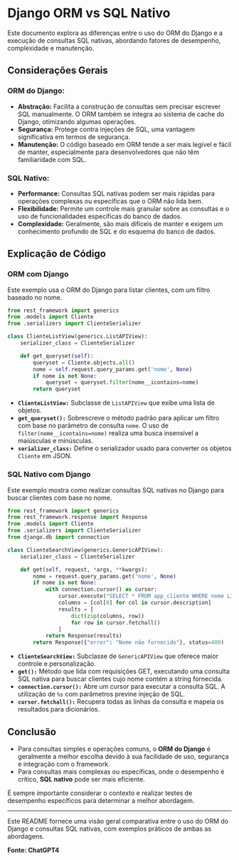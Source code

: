 # Django ORM vs SQL Nativo

Este documento explora as diferenças entre o uso do ORM do Django e a execução de consultas SQL nativas, abordando fatores de desempenho, complexidade e manutenção.

## Considerações Gerais

### ORM do Django:
- **Abstração:** Facilita a construção de consultas sem precisar escrever SQL manualmente. O ORM também se integra ao sistema de cache do Django, otimizando algumas operações.
- **Segurança:** Protege contra injeções de SQL, uma vantagem significativa em termos de segurança.
- **Manutenção:** O código baseado em ORM tende a ser mais legível e fácil de manter, especialmente para desenvolvedores que não têm familiaridade com SQL.

### SQL Nativo:
- **Performance:** Consultas SQL nativas podem ser mais rápidas para operações complexas ou específicas que o ORM não lida bem.
- **Flexibilidade:** Permite um controle mais granular sobre as consultas e o uso de funcionalidades específicas do banco de dados.
- **Complexidade:** Geralmente, são mais difíceis de manter e exigem um conhecimento profundo de SQL e do esquema do banco de dados.

## Explicação de Código

### ORM com Django

Este exemplo usa o ORM do Django para listar clientes, com um filtro baseado no nome.

```python
from rest_framework import generics
from .models import Cliente
from .serializers import ClienteSerializer

class ClienteListView(generics.ListAPIView):
    serializer_class = ClienteSerializer

    def get_queryset(self):
        queryset = Cliente.objects.all()
        nome = self.request.query_params.get('nome', None)
        if nome is not None:
            queryset = queryset.filter(nome__icontains=nome)
        return queryset
```

- **`ClienteListView:`** Subclasse de `ListAPIView` que exibe uma lista de objetos.
- **`get_queryset():`** Sobrescreve o método padrão para aplicar um filtro com base no parâmetro de consulta `nome`. O uso de `filter(nome__icontains=nome)` realiza uma busca insensível a maiúsculas e minúsculas.
- **`serializer_class:`** Define o serializador usado para converter os objetos `Cliente` em JSON.

### SQL Nativo com Django

Este exemplo mostra como realizar consultas SQL nativas no Django para buscar clientes com base no nome.

```python
from rest_framework import generics
from rest_framework.response import Response
from .models import Cliente
from .serializers import ClienteSerializer
from django.db import connection

class ClienteSearchView(generics.GenericAPIView):
    serializer_class = ClienteSerializer

    def get(self, request, *args, **kwargs):
        nome = request.query_params.get('nome', None)
        if nome is not None:
            with connection.cursor() as cursor:
                cursor.execute("SELECT * FROM app_cliente WHERE nome LIKE %s", [f'%{nome}%'])
                columns = [col[0] for col in cursor.description]
                results = [
                    dict(zip(columns, row))
                    for row in cursor.fetchall()
                ]
            return Response(results)
        return Response({"error": "Nome não fornecido"}, status=400)
```

- **`ClienteSearchView:`** Subclasse de `GenericAPIView` que oferece maior controle e personalização.
- **`get():`** Método que lida com requisições GET, executando uma consulta SQL nativa para buscar clientes cujo nome contém a string fornecida.
- **`connection.cursor():`** Abre um cursor para executar a consulta SQL. A utilização de `%s` com parâmetros previne injeção de SQL.
- **`cursor.fetchall():`** Recupera todas as linhas da consulta e mapeia os resultados para dicionários.

## Conclusão

- Para consultas simples e operações comuns, o **ORM do Django** é geralmente a melhor escolha devido à sua facilidade de uso, segurança e integração com o framework.
- Para consultas mais complexas ou específicas, onde o desempenho é crítico, **SQL nativo** pode ser mais eficiente.
  
É sempre importante considerar o contexto e realizar testes de desempenho específicos para determinar a melhor abordagem.

---

Este README fornece uma visão geral comparativa entre o uso do ORM do Django e consultas SQL nativas, com exemplos práticos de ambas as abordagens.

**Fonte: ChatGPT4**
